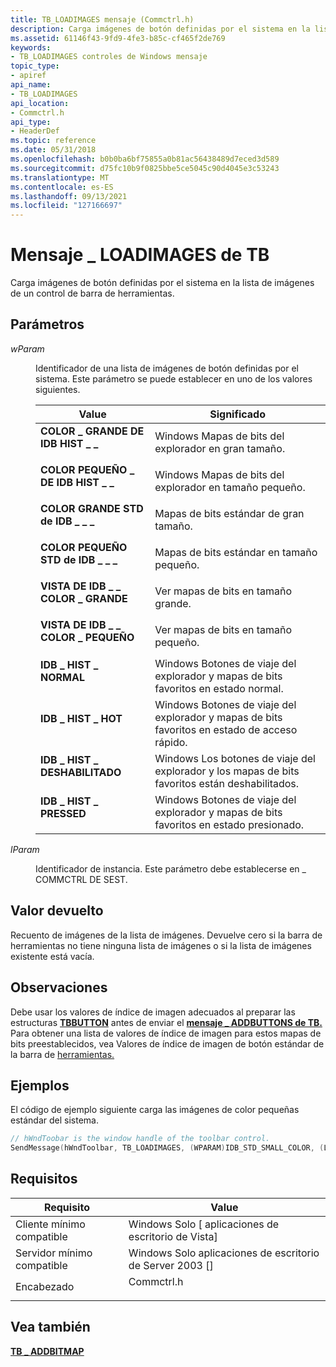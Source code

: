 ```yaml
---
title: TB_LOADIMAGES mensaje (Commctrl.h)
description: Carga imágenes de botón definidas por el sistema en la lista de imágenes de un control de barra de herramientas.
ms.assetid: 61146f43-9fd9-4fe3-b85c-cf465f2de769
keywords:
- TB_LOADIMAGES controles de Windows mensaje
topic_type:
- apiref
api_name:
- TB_LOADIMAGES
api_location:
- Commctrl.h
api_type:
- HeaderDef
ms.topic: reference
ms.date: 05/31/2018
ms.openlocfilehash: b0b0ba6bf75855a0b81ac56438489d7eced3d589
ms.sourcegitcommit: d75fc10b9f0825bbe5ce5045c90d4045e3c53243
ms.translationtype: MT
ms.contentlocale: es-ES
ms.lasthandoff: 09/13/2021
ms.locfileid: "127166697"
---
```

# <a name="tb_loadimages-message"></a>Mensaje \_ LOADIMAGES de TB

Carga imágenes de botón definidas por el sistema en la lista de imágenes de un control de barra de herramientas.

## <a name="parameters"></a>Parámetros

<dl> <dt>

*wParam* 
</dt> <dd>

Identificador de una lista de imágenes de botón definidas por el sistema. Este parámetro se puede establecer en uno de los valores siguientes.



| Value                                                                                                                                                                                | Significado                                                                             |
|--------------------------------------------------------------------------------------------------------------------------------------------------------------------------------------|-------------------------------------------------------------------------------------|
| <span id="IDB_HIST_LARGE_COLOR"></span><span id="idb_hist_large_color"></span><dl> <dt>**COLOR \_ GRANDE DE IDB HIST \_ \_**</dt> </dl> | Windows Mapas de bits del explorador en gran tamaño.<br/>                                  |
| <span id="IDB_HIST_SMALL_COLOR"></span><span id="idb_hist_small_color"></span><dl> <dt>**COLOR PEQUEÑO \_ DE IDB HIST \_ \_**</dt> </dl> | Windows Mapas de bits del explorador en tamaño pequeño.<br/>                                  |
| <span id="IDB_STD_LARGE_COLOR"></span><span id="idb_std_large_color"></span><dl> <dt>**COLOR GRANDE STD de IDB \_ \_ \_**</dt> </dl>    | Mapas de bits estándar de gran tamaño.<br/>                                          |
| <span id="IDB_STD_SMALL_COLOR"></span><span id="idb_std_small_color"></span><dl> <dt>**COLOR PEQUEÑO STD de IDB \_ \_ \_**</dt> </dl>    | Mapas de bits estándar en tamaño pequeño.<br/>                                          |
| <span id="IDB_VIEW_LARGE_COLOR"></span><span id="idb_view_large_color"></span><dl> <dt>**VISTA DE IDB \_ \_ COLOR \_ GRANDE**</dt> </dl> | Ver mapas de bits en tamaño grande.<br/>                                              |
| <span id="IDB_VIEW_SMALL_COLOR"></span><span id="idb_view_small_color"></span><dl> <dt>**VISTA DE IDB \_ \_ COLOR \_ PEQUEÑO**</dt> </dl> | Ver mapas de bits en tamaño pequeño.<br/>                                              |
| <span id="IDB_HIST_NORMAL"></span><span id="idb_hist_normal"></span><dl> <dt>**IDB \_ HIST \_ NORMAL**</dt> </dl>                 | Windows Botones de viaje del explorador y mapas de bits favoritos en estado normal.<br/>   |
| <span id="IDB_HIST_HOT"></span><span id="idb_hist_hot"></span><dl> <dt>**IDB \_ HIST \_ HOT**</dt> </dl>                          | Windows Botones de viaje del explorador y mapas de bits favoritos en estado de acceso rápido.<br/>      |
| <span id="IDB_HIST_DISABLED"></span><span id="idb_hist_disabled"></span><dl> <dt>**IDB \_ HIST \_ DESHABILITADO**</dt> </dl>           | Windows Los botones de viaje del explorador y los mapas de bits favoritos están deshabilitados.<br/> |
| <span id="IDB_HIST_PRESSED"></span><span id="idb_hist_pressed"></span><dl> <dt>**IDB \_ HIST \_ PRESSED**</dt> </dl>              | Windows Botones de viaje del explorador y mapas de bits favoritos en estado presionado.<br/>  |



 

</dd> <dt>

*lParam* 
</dt> <dd>

Identificador de instancia. Este parámetro debe establecerse en \_ COMMCTRL DE SEST.

</dd> </dl>

## <a name="return-value"></a>Valor devuelto

Recuento de imágenes de la lista de imágenes. Devuelve cero si la barra de herramientas no tiene ninguna lista de imágenes o si la lista de imágenes existente está vacía.

## <a name="remarks"></a>Observaciones

Debe usar los valores de índice de imagen adecuados al preparar las estructuras [**TBBUTTON**](/windows/desktop/api/Commctrl/ns-commctrl-tbbutton) antes de enviar el [**mensaje \_ ADDBUTTONS de TB.**](tb-addbuttons.md) Para obtener una lista de valores de índice de imagen para estos mapas de bits preestablecidos, vea Valores de índice de imagen de botón estándar de la barra de [herramientas.](toolbar-standard-button-image-index-values.md)

## <a name="examples"></a>Ejemplos

El código de ejemplo siguiente carga las imágenes de color pequeñas estándar del sistema.


```C++
// hWndToobar is the window handle of the toolbar control.
SendMessage(hWndToolbar, TB_LOADIMAGES, (WPARAM)IDB_STD_SMALL_COLOR, (LPARAM)HINST_COMMCTRL);
```



## <a name="requirements"></a>Requisitos



| Requisito | Value |
|-------------------------------------|---------------------------------------------------------------------------------------|
| Cliente mínimo compatible<br/> | Windows Solo \[ aplicaciones de escritorio de Vista\]<br/>                                        |
| Servidor mínimo compatible<br/> | Windows Solo aplicaciones de escritorio de Server 2003 \[\]<br/>                                  |
| Encabezado<br/>                   | <dl> <dt>Commctrl.h</dt> </dl> |



## <a name="see-also"></a>Vea también

<dl> <dt>

[**TB \_ ADDBITMAP**](tb-addbitmap.md)
</dt> </dl>

 

 





